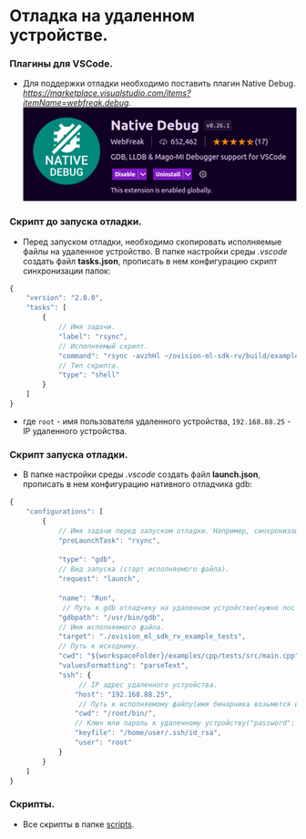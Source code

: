 # Отладка на удаленном устройстве.

### Плагины для VSCode.
* Для поддержки отладки необходимо поставить плагин Native Debug.
*https://marketplace.visualstudio.com/items?itemName=webfreak.debug.*
![Image alt](./jpg/image.png)

### Скрипт до запуска отладки.
* Перед запуском отладки, необходимо скопировать исполняемые файлы на удаленное устройство. В папке настройки среды *.vscode* создать файл **tasks.json**, прописать в нем конфигурацию скрипт синхронизации папок:
```javascript
{
    "version": "2.0.0",
    "tasks": [
        {
            // Имя задачи.
            "label": "rsync",
            // Исполняемый скрипт.
            "command": "rsync -avzhHl ~/ovision-ml-sdk-rv/build/examples/cpp/bin root@192.168.88.25:/root",
            // Тип скрипта.
            "type": "shell"
        }
    ]
}
```
* где `root` - имя пользователя удаленного устройства, `192.168.88.25` - IP удаленного устройства.

### Скрипт запуска отладки.
* В папке настройки среды *.vscode* создать файл **launch.json**, прописать в нем конфигурацию нативного отладчика gdb:
```javascript
{
    "configurations": [
        {
            // Имя задачи перед запуском отладки. Например, синхронизация исполняемых файлов.
            "preLaunchTask": "rsync",

            "type": "gdb",
            // Вид запуска (старт исполняемого файла).
            "request": "launch",

            "name": "Run",
             // Путь к gdb отладчику на удаленном устройстве(нужно поставить если нет).
            "gdbpath": "/usr/bin/gdb",
            // Имя исполняемого файла.
            "target": "./ovision_ml_sdk_rv_example_tests",
            // Путь к исходнику.
            "cwd": "${workspaceFolder}/examples/cpp/tests/src/main.cpp",
            "valuesFormatting": "parseText",
            "ssh": {
                 // IP адрес удаленного устройства.
                "host": "192.168.88.25",
                 // Путь к исполняемому файлу(имя бинарника возьмется из target).
                "cwd": "/root/bin/",
                // Ключ или пароль к удаленному устройству("password": "pass",).
                "keyfile": "/home/user/.ssh/id_rsa",
                "user": "root"
            }
        }
    ]
}
```

### Скрипты.
* Все скрипты в папке [scripts](/scripts).